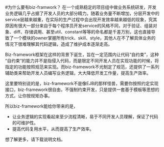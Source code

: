#为什么要有biz-framwork？
在一个成熟稳定的项目组中做业务系统研发，开发业务逻辑几乎占据了开发人员的大部分精力。随着业务量不断增加，分层开发中的service层越来越重，在实际的生产过程中会出现开发效率越来越低的现象，究其原因有很大一部分来自于每个程序员开发service的风格不同，对于验证、组装对象、diff、存储调用、甚至util、constant等等的命名都是千差万别，这也直接导致了一个模块的owner掌握所有trick、skill、style，其他人在不了解具体业务的情况下很难理解其代码逻辑，造成了维护成本逐渐走高。

Biz-framework框架在这样的背景下诞生，旨在一定范围内让代码“自约束”，这种 “自约束”的能力并不是指侵入代码，而是限定不同开发人员在实现功能的时候，将指定的功能按照规范来实现。而biz-framework不光制定了规范，还提供了一系列辅助类来帮助开发人员编写业务逻辑，大大降低开发工作量，提高生产效率。

这里要特别说的是，biz-framework不是像EJB的那样怪兽，需要你按照约定实现接口，biz-framework很自由，不强制约束开发，只是提供一套基于模板等思想的方式，让你按规矩办事。

所以biz-framework能给你带来的是，
* 让业务逻辑的实现看起来至少流程清晰，易于不同开发人员理解，保证了代码的可维护性。
* 提高代码复用水平，从而提高了生产效率。

想了解更多，请下载说明文档。
